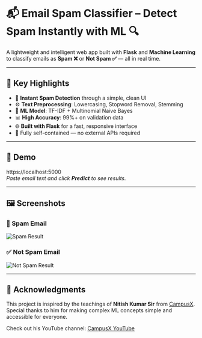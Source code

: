 # 📬 Email Spam Classifier – Detect Spam Instantly with ML 🔍

A lightweight and intelligent web app built with **Flask** and **Machine Learning** to classify emails as **Spam ❌** or **Not Spam ✅** — all in real time.

---

## 🚀 Key Highlights

- 🎯 **Instant Spam Detection** through a simple, clean UI
- ⚙️ **Text Preprocessing**: Lowercasing, Stopword Removal, Stemming
- 🧠 **ML Model**: TF-IDF + Multinomial Naive Bayes
- 📊 **High Accuracy**: 99%+ on validation data
- 🌐 **Built with Flask** for a fast, responsive interface
- 🧰 Fully self-contained — no external APIs required

---



## 🚀 Demo

https://localhost:5000  
_Paste email text and click **Predict** to see results._

---

## 🖼️ Screenshots

### 🔴 Spam Email
![Spam Result](static/spam.png)

### ✅ Not Spam Email
![Not Spam Result](static/Ham.png)


---

## 🙏 Acknowledgments

This project is inspired by the teachings of **Nitish Kumar Sir** from [CampusX](https://www.youtube.com/c/CampusXOfficial).  
Special thanks to him for making complex ML concepts simple and accessible for everyone.

Check out his YouTube channel: [CampusX YouTube](https://www.youtube.com/c/CampusXOfficial)


